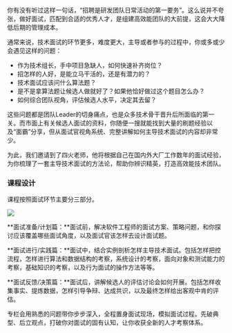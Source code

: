 你有没有听过这样一句话，“招聘是研发团队日常活动的第一要务”。这么说并不夸张，做好面试，匹配到合适的优秀人才，是组建高效能团队的大前提，这会大大降低后期的管理成本。

通常来说，技术面试的环节更多，难度更大，主导或者参与的过程中，你或多或少会遇见这样的问题：

- 作为技术组长，手中项目急缺人，如何快速补齐岗位？
- 招怎样的人好，是能立马干活的，还是有潜力的？
- 技术面试应该问什么算法题？
- 是不是拿算法题让候选人做就好了？如果他恰好做过这个题目怎么办？
- 如何综合团队视角，评估候选人水平，决定其去留？

这些问题都是团队Leader的切身痛点，也是众多技术骨干晋升后所面临的第一关。而市面上有关候选人面试的资料，你随便一搜就能找到大量的刷题经验以及“面霸”分享，但从面试官视角系统、完整讲解如何主导技术面试的内容却非常少。

为此，我们邀请到了四火老师，他将根据自己在国内外大厂工作数年的面试经验，为你梳理了一套主导技术面试的方法论，帮助你辨识精英，打造高效能技术团队。

### **课程设计**

课程按照面试环节主要分三部分。

![](https://static001.geekbang.org/resource/image/91/92/91ba3553517ec8da12c8838c56cd4a92.jpg)

**面试准备/计划篇：**面试前，解决软件工程师的面试方案、策略问题，和你探讨应该覆盖哪些面试角度，以及面试官该怎样去设计面试题。

**面试进行/实践篇：**面试中，结合实例剖析怎样主导技术面试。包括怎样把控流程，怎样进行算法和数据结构的考察，系统设计的考察，面向对象和测试能力的考察，基础知识的考察，以及行为面试的操作方法等等。

**面试反馈/决策篇：**面试后，讲解候选人的评估讨论会如何开展。包括怎样收集事实、提炼数据，怎样引导争辩、达成共识，以及最终怎样给出客观中肯的评估。

专栏会用熟悉的问题带你步步深入，全程置身面试现场，模拟面试过程。先破典型、后立观点，打破你对面试的固有认知，让你收获全新的人才考察体系。
